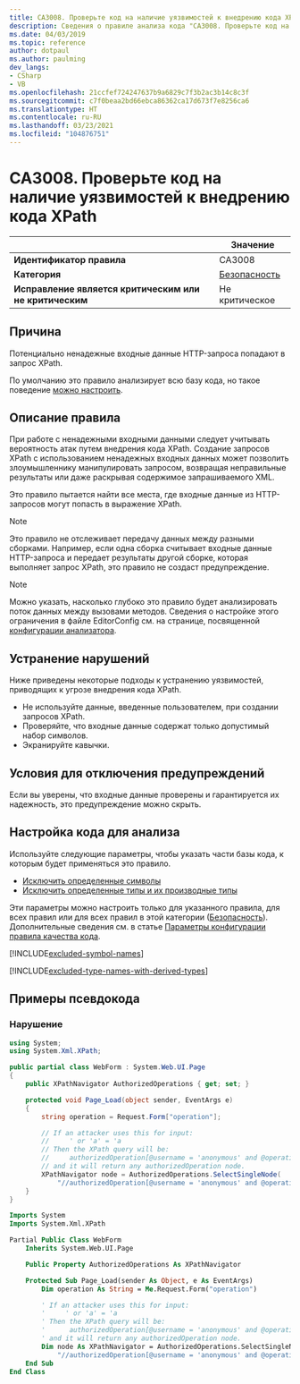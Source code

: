 ```yaml
---
title: CA3008. Проверьте код на наличие уязвимостей к внедрению кода XPath (анализ кода)
description: Сведения о правиле анализа кода "CA3008. Проверьте код на наличие уязвимостей к внедрению кода XPath"
ms.date: 04/03/2019
ms.topic: reference
author: dotpaul
ms.author: paulming
dev_langs:
- CSharp
- VB
ms.openlocfilehash: 21ccfef724247637b9a6829c7f3b2ac3b14c8c3f
ms.sourcegitcommit: c7f0beaa2bd66ebca86362ca17d673f7e8256ca6
ms.translationtype: HT
ms.contentlocale: ru-RU
ms.lasthandoff: 03/23/2021
ms.locfileid: "104876751"
---
```

# <a name="ca3008-review-code-for-xpath-injection-vulnerabilities"></a>CA3008. Проверьте код на наличие уязвимостей к внедрению кода XPath

| | Значение |
|-|-|
| **Идентификатор правила** |CA3008|
| **Категория** |[Безопасность](security-warnings.md)|
| **Исправление является критическим или не критическим** |Не критическое|

## <a name="cause"></a>Причина

Потенциально ненадежные входные данные HTTP-запроса попадают в запрос XPath.

По умолчанию это правило анализирует всю базу кода, но такое поведение [можно настроить](#configure-code-to-analyze).

## <a name="rule-description"></a>Описание правила

При работе с ненадежными входными данными следует учитывать вероятность атак путем внедрения кода XPath. Создание запросов XPath с использованием ненадежных входных данных может позволить злоумышленнику манипулировать запросом, возвращая неправильные результаты или даже раскрывая содержимое запрашиваемого XML.

Это правило пытается найти все места, где входные данные из HTTP-запросов могут попасть в выражение XPath.

> [!NOTE]
> Это правило не отслеживает передачу данных между разными сборками. Например, если одна сборка считывает входные данные HTTP-запроса и передает результаты другой сборке, которая выполняет запрос XPath, это правило не создаст предупреждение.

> [!NOTE]
> Можно указать, насколько глубоко это правило будет анализировать поток данных между вызовами методов. Сведения о настройке этого ограничения в файле EditorConfig см. на странице, посвященной [конфигурации анализатора](https://github.com/dotnet/roslyn-analyzers/blob/main/docs/Analyzer%20Configuration.md#dataflow-analysis).

## <a name="how-to-fix-violations"></a>Устранение нарушений

Ниже приведены некоторые подходы к устранению уязвимостей, приводящих к угрозе внедрения кода XPath.

- Не используйте данные, введенные пользователем, при создании запросов XPath.
- Проверяйте, что входные данные содержат только допустимый набор символов.
- Экранируйте кавычки.

## <a name="when-to-suppress-warnings"></a>Условия для отключения предупреждений

Если вы уверены, что входные данные проверены и гарантируется их надежность, это предупреждение можно скрыть.

## <a name="configure-code-to-analyze"></a>Настройка кода для анализа

Используйте следующие параметры, чтобы указать части базы кода, к которым будет применяться это правило.

- [Исключить определенные символы](#exclude-specific-symbols)
- [Исключить определенные типы и их производные типы](#exclude-specific-types-and-their-derived-types)

Эти параметры можно настроить только для указанного правила, для всех правил или для всех правил в этой категории ([Безопасность](security-warnings.md)). Дополнительные сведения см. в статье [Параметры конфигурации правила качества кода](../code-quality-rule-options.md).

[!INCLUDE[excluded-symbol-names](~/includes/code-analysis/excluded-symbol-names.md)]

[!INCLUDE[excluded-type-names-with-derived-types](~/includes/code-analysis/excluded-type-names-with-derived-types.md)]

## <a name="pseudo-code-examples"></a>Примеры псевдокода

### <a name="violation"></a>Нарушение

```csharp
using System;
using System.Xml.XPath;

public partial class WebForm : System.Web.UI.Page
{
    public XPathNavigator AuthorizedOperations { get; set; }

    protected void Page_Load(object sender, EventArgs e)
    {
        string operation = Request.Form["operation"];

        // If an attacker uses this for input:
        //     ' or 'a' = 'a
        // Then the XPath query will be:
        //     authorizedOperation[@username = 'anonymous' and @operationName = '' or 'a' = 'a']
        // and it will return any authorizedOperation node.
        XPathNavigator node = AuthorizedOperations.SelectSingleNode(
            "//authorizedOperation[@username = 'anonymous' and @operationName = '" + operation + "']");
    }
}
```

```vb
Imports System
Imports System.Xml.XPath

Partial Public Class WebForm
    Inherits System.Web.UI.Page

    Public Property AuthorizedOperations As XPathNavigator

    Protected Sub Page_Load(sender As Object, e As EventArgs)
        Dim operation As String = Me.Request.Form("operation")

        ' If an attacker uses this for input:
        '     ' or 'a' = 'a
        ' Then the XPath query will be:
        '      authorizedOperation[@username = 'anonymous' and @operationName = '' or 'a' = 'a']
        ' and it will return any authorizedOperation node.
        Dim node As XPathNavigator = AuthorizedOperations.SelectSingleNode( _
            "//authorizedOperation[@username = 'anonymous' and @operationName = '" + operation + "']")
    End Sub
End Class
```
